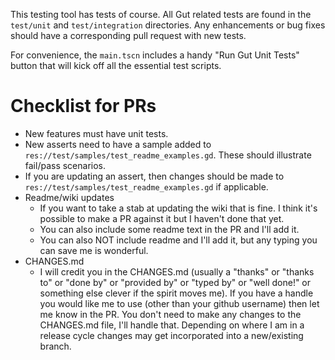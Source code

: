 This testing tool has tests of course.  All Gut related tests are found in the `test/unit` and `test/integration` directories.  Any enhancements or bug fixes should have a corresponding pull request with new tests.

For convenience, the `main.tscn` includes a handy "Run Gut Unit Tests" button that will kick off all the essential test scripts.

# Checklist for PRs
* New features must have unit tests.
* New asserts need to have a sample added to `res://test/samples/test_readme_examples.gd`.  These should illustrate fail/pass scenarios.
* If you are updating an assert, then changes should be made to `res://test/samples/test_readme_examples.gd` if applicable.
* Readme/wiki updates
  * If you want to take a stab at updating the wiki that is fine.  I think it's possible to make a PR against it but I haven't done that yet.  
  * You can also include some readme text in the PR and I'll add it.
  * You can also NOT include readme and I'll add it, but any typing you can save me is wonderful.
* CHANGES.md
  * I will credit you in the CHANGES.md (usually a "thanks" or "thanks to" or "done by" or "provided by" or "typed by" or "well done!" or something else clever if the spirit moves me).  If you have a handle you would like me to use (other than your github username) then let me know in the PR.  You don't need to make any changes to the CHANGES.md file, I'll handle that.  Depending on where I am in a release cycle changes may get incorporated into a new/existing branch.
